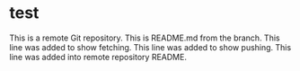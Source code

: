 # test
This is a remote Git repository.
This is README.md from the branch.
This line was added to show fetching.
This line was added to show pushing.
This line was added into remote repository README.
